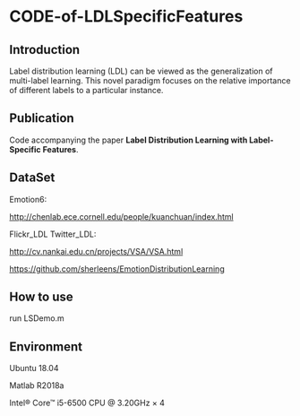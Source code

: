 # CODE-of-LDLSpecificFeatures

Introduction
--
Label distribution learning (LDL) can be viewed as the generalization of multi-label learning. This novel paradigm focuses
on the relative importance of different labels to a particular instance.

Publication
--
Code accompanying the paper **Label Distribution Learning with Label-Specific Features**.

DataSet
--
Emotion6:

http://chenlab.ece.cornell.edu/people/kuanchuan/index.html

Flickr_LDL Twitter_LDL:

http://cv.nankai.edu.cn/projects/VSA/VSA.html

https://github.com/sherleens/EmotionDistributionLearning

How to use
--
run LSDemo.m 

Environment
--
Ubuntu 18.04

Matlab R2018a

Intel® Core™ i5-6500 CPU @ 3.20GHz × 4
